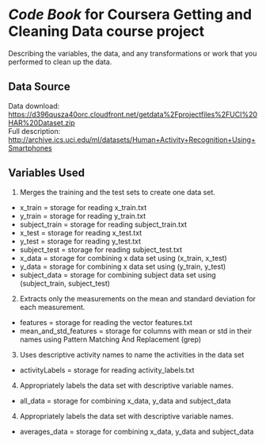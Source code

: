 # *Code Book* for Coursera Getting and Cleaning Data course project
Describing the variables, the data, and any transformations or work that you performed to clean up the data.

## Data Source
Data download: https://d396qusza40orc.cloudfront.net/getdata%2Fprojectfiles%2FUCI%20HAR%20Dataset.zip     
Full description: http://archive.ics.uci.edu/ml/datasets/Human+Activity+Recognition+Using+Smartphones

## Variables Used
1. Merges the training and the test sets to create one data set.
- x_train = storage for reading x_train.txt
- y_train = storage for reading y_train.txt
- subject_train = storage for reading subject_train.txt
- x_test = storage for reading x_test.txt
- y_test = storage for reading y_test.txt
- subject_test = storage for reading subject_test.txt
- x_data = storage for combining x data set using (x_train, x_test)
- y_data = storage for combining x data set using (y_train, y_test)
- subject_data = storage for combining subject data set using (subject_train, subject_test)

2. Extracts only the measurements on the mean and standard deviation for each measurement.
- features = storage for reading the vector features.txt
- mean_and_std_features = storage for columns with mean or std in their names using Pattern Matching And Replacement (grep)

3. Uses descriptive activity names to name the activities in the data set
- activityLabels = storage for reading activity_labels.txt

4. Appropriately labels the data set with descriptive variable names.
- all_data = storage for combining x_data, y_data and subject_data

4. Appropriately labels the data set with descriptive variable names.
- averages_data = storage for combining x_data, y_data and subject_data
